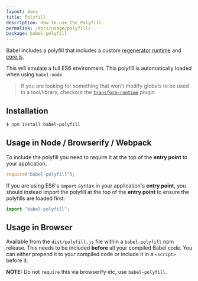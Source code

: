```yaml
---
layout: docs
title: Polyfill
description: How to use the Polyfill.
permalink: /docs/usage/polyfill/
package: babel-polyfill
---
```


<p class="lead">
  Babel includes a polyfill that includes a custom
  <a href="https://github.com/facebook/regenerator/blob/master/runtime.js">regenerator runtime</a>
  and <a href="https://github.com/zloirock/core-js">core.js</a>.
</p>

This will emulate a full ES6 environment. This polyfill is automatically loaded
when using `babel-node`.

<blockquote class="babel-callout babel-callout-info">
  <p>
    If you are looking for something that won't modify globals to be used in a tool/library, checkout the <a href="/docs/plugins/transform-runtime"><code>transform-runtime</code></a> plugin
  </p>
</blockquote>


## Installation

```sh
$ npm install babel-polyfill
```

## Usage in Node / Browserify / Webpack

To include the polyfill you need to require it at the top of the **entry point**
to your application.

```js
require("babel-polyfill");
```

If you are using ES6's `import` syntax in your application's **entry point**, you
should instead import the polyfill at the top of the **entry point** to ensure the
polyfills are loaded first:

```js
import "babel-polyfill";
```

## Usage in Browser

Available from the `dist/polyfill.js` file within a `babel-polyfill` npm release.
This needs to be included **before** all your compiled Babel code. You can either
prepend it to your compiled code or include it in a `<script>`
before it.

**NOTE:** Do not `require` this via browserify etc, use `babel-polyfill`.
